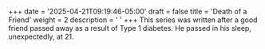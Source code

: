 +++
date = '2025-04-21T09:19:46-05:00'
draft = false
title = 'Death of a Friend'
weight = 2
description = ' '
+++
This series was written after a good friend passed away as a result of Type 1 diabetes. He passed in his sleep, unexpectedly, at 21. 